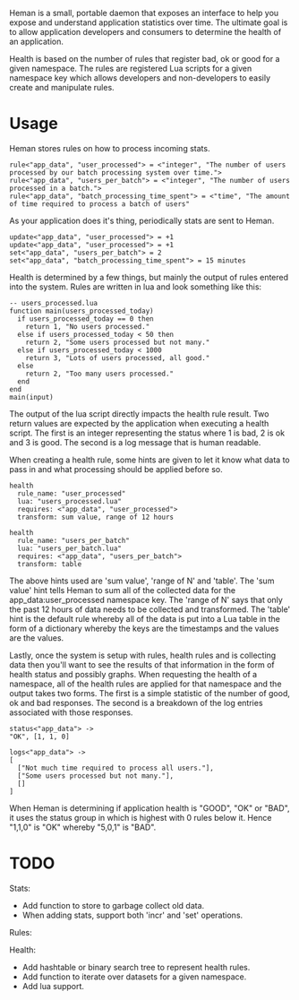 Heman is a small, portable daemon that exposes an interface to help you expose and understand application statistics over time. The ultimate goal is to allow application developers and consumers to determine the health of an application.

Health is based on the number of rules that register bad, ok or good for a given namespace. The rules are registered Lua scripts for a given namespace key which allows developers and non-developers to easily create and manipulate rules.

# Usage

Heman stores rules on how to process incoming stats.

    rule<"app_data", "user_processed"> = <"integer", "The number of users processed by our batch processing system over time.">
    rule<"app_data", "users_per_batch"> = <"integer", "The number of users processed in a batch.">
    rule<"app_data", "batch_processing_time_spent"> = <"time", "The amount of time required to process a batch of users"

As your application does it's thing, periodically stats are sent to Heman.

    update<"app_data", "user_processed"> = +1
    update<"app_data", "user_processed"> = +1
    set<"app_data", "users_per_batch"> = 2
    set<"app_data", "batch_processing_time_spent"> = 15 minutes

Health is determined by a few things, but mainly the output of rules entered into the system. Rules are written in lua and look something like this:

    -- users_processed.lua
    function main(users_processed_today)
      if users_processed_today == 0 then
        return 1, "No users processed."
      else if users_processed_today < 50 then
        return 2, "Some users processed but not many."
      else if users_processed_today < 1000
        return 3, "Lots of users processed, all good."
      else
        return 2, "Too many users processed."
      end
    end
    main(input)

The output of the lua script directly impacts the health rule result. Two return values are expected by the application when executing a health script. The first is an integer representing the status where 1 is bad, 2 is ok and 3 is good. The second is a log message that is human readable.

When creating a health rule, some hints are given to let it know what data to pass in and what processing should be applied before so.

    health
      rule_name: "user_processed"
      lua: "users_processed.lua"
      requires: <"app_data", "user_processed">
      transform: sum value, range of 12 hours

    health
      rule_name: "users_per_batch"
      lua: "users_per_batch.lua"
      requires: <"app_data", "users_per_batch">
      transform: table

The above hints used are 'sum value', 'range of N' and 'table'. The 'sum value' hint tells Heman to sum all of the collected data for the app\_data:user_processed namespace key. The 'range of N' says that only the past 12 hours of data needs to be collected and transformed. The 'table' hint is the default rule whereby all of the data is put into a Lua table in the form of a dictionary whereby the keys are the timestamps and the values are the values.

Lastly, once the system is setup with rules, health rules and is collecting data then you'll want to see the results of that information in the form of health status and possibly graphs. When requesting the health of a namespace, all of the health rules are applied for that namespace and the output takes two forms. The first is a simple statistic of the number of good, ok and bad responses. The second is a breakdown of the log entries associated with those responses.

    status<"app_data"> ->
    "OK", [1, 1, 0]

    logs<"app_data"> ->
    [
      ["Not much time required to process all users."],
      ["Some users processed but not many."],
      []
    ]

When Heman is determining if application health is "GOOD", "OK" or "BAD", it uses the status group in which is highest with 0 rules below it. Hence "1,1,0" is "OK" whereby "5,0,1" is "BAD".

# TODO

Stats:

 * Add function to store to garbage collect old data.
 * When adding stats, support both 'incr' and 'set' operations.

Rules:

Health:

 * Add hashtable or binary search tree to represent health rules.
 * Add function to iterate over datasets for a given namespace.
 * Add lua support.
